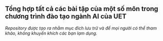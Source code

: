 ## Tổng hợp tất cả các bài tập của một số môn trong chương trình đào tạo ngành AI của UET

_Repository được tạo ra nhằm mục đích lưu trữ và để mọi người có thể tham khảo, không khuyến khích các bạn lạm dụng._

    

